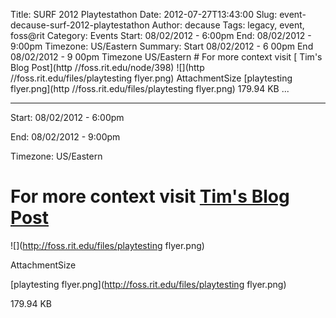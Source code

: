 Title: SURF 2012 Playtestathon
Date: 2012-07-27T13:43:00
Slug: event-decause-surf-2012-playtestathon
Author: decause
Tags: legacy, event, foss@rit
Category: Events
Start: 08/02/2012 - 6:00pm
End: 08/02/2012 - 9:00pm
Timezone: US/Eastern
Summary: Start  08/02/2012 - 6 00pm  End  08/02/2012 - 9 00pm  Timezone  US/Eastern  # For more context visit [ Tim's Blog Post](http //foss.rit.edu/node/398)  ![](http //foss.rit.edu/files/playtesting flyer.png)  AttachmentSize  [playtesting flyer.png](http //foss.rit.edu/files/playtesting flyer.png)  179.94 KB   ... 

---
Start: 08/02/2012 - 6:00pm

End: 08/02/2012 - 9:00pm

Timezone: US/Eastern

# For more context visit [ Tim's Blog Post](http://foss.rit.edu/node/398)

![](http://foss.rit.edu/files/playtesting flyer.png)

AttachmentSize

[playtesting flyer.png](http://foss.rit.edu/files/playtesting flyer.png)

179.94 KB

